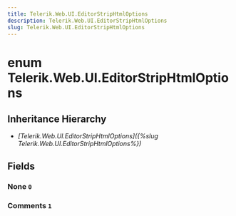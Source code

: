 ```yaml
---
title: Telerik.Web.UI.EditorStripHtmlOptions
description: Telerik.Web.UI.EditorStripHtmlOptions
slug: Telerik.Web.UI.EditorStripHtmlOptions
---
```


# enum Telerik.Web.UI.EditorStripHtmlOptions

## Inheritance Hierarchy

* *[Telerik.Web.UI.EditorStripHtmlOptions]({%slug Telerik.Web.UI.EditorStripHtmlOptions%})*

## Fields

### None `0`

### Comments `1`



